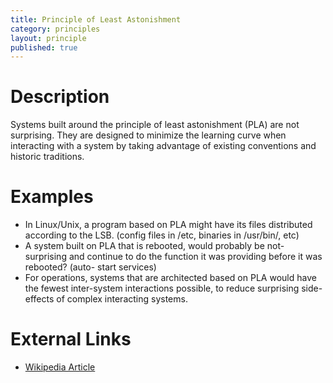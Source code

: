 ```yaml
---
title: Principle of Least Astonishment
category: principles
layout: principle
published: true
---
```


# Description
Systems built around the principle of least astonishment (PLA) are not surprising.
They are designed to minimize the learning curve when interacting with a system
by taking advantage of existing conventions and historic traditions.

# Examples
- In Linux/Unix, a program based on PLA might have its files distributed
 according to the LSB. (config files in /etc, binaries in /usr/bin/, etc)
- A system built on PLA that is rebooted, would probably be not-surprising
and continue to do the function it was providing before it was rebooted? (auto-
start services)
- For operations, systems that are architected based on PLA would have the 
fewest inter-system interactions possible, to reduce surprising side-effects
of complex interacting systems. 

# External Links
- [Wikipedia Article](http://en.wikipedia.org/wiki/Principle_of_least_astonishment)

